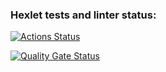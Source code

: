 ### Hexlet tests and linter status:
[![Actions Status](https://github.com/TatuAnat/qa-auto-engineer-javascript-project-44/actions/workflows/hexlet-check.yml/badge.svg)](https://github.com/TatuAnat/qa-auto-engineer-javascript-project-44/actions)


[![Quality Gate Status](https://sonarcloud.io/api/project_badges/measure?project=TatuAnat_qa-auto-engineer-javascript-project-44&metric=alert_status)](https://sonarcloud.io/summary/new_code?id=TatuAnat_qa-auto-engineer-javascript-project-44)